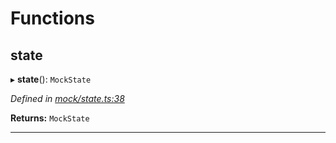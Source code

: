 

# Functions

<a id="state"></a>

##  state

▸ **state**(): `MockState`

*Defined in [mock/state.ts:38](https://github.com/polkadot-js/api/blob/99b9332/packages/rpc-provider/src/mock/state.ts#L38)*

**Returns:** `MockState`

___

